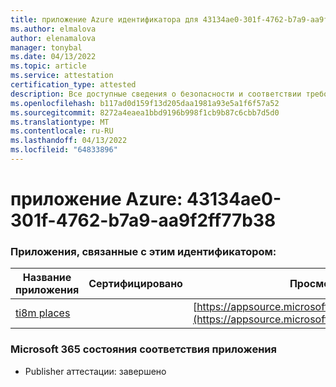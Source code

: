 ```yaml
---
title: приложение Azure идентификатора для 43134ae0-301f-4762-b7a9-aa9f2ff77b38
ms.author: elmalova
author: elenamalova
manager: tonybal
ms.date: 04/13/2022
ms.topic: article
ms.service: attestation
certification_type: attested
description: Все доступные сведения о безопасности и соответствии требованиям для 43134ae0-301f-4762-b7a9-aa9f2ff77b38.
ms.openlocfilehash: b117ad0d159f13d205daa1981a93e5a1f6f57a52
ms.sourcegitcommit: 8272a4eaea1bbd9196b998f1cb9b87c6cbb7d5d0
ms.translationtype: MT
ms.contentlocale: ru-RU
ms.lasthandoff: 04/13/2022
ms.locfileid: "64833896"
---
```

# <a name="azure-app-id-43134ae0-301f-4762-b7a9-aa9f2ff77b38"></a>приложение Azure: 43134ae0-301f-4762-b7a9-aa9f2ff77b38


### <a name="apps-associated-with-this-id"></a>Приложения, связанные с этим идентификатором:
| **Название приложения** | **Сертифицировано** | **Просмотр в AppSource** |
|--------------|---------------|-----------------------|
| [ti8m places](../forward/WA200003311.md) |  | [https://appsource.microsoft.com/product/office/WA200003311](https://appsource.microsoft.com/product/office/WA200003311) |

### <a name="microsoft-365-app-compliance-status"></a>Microsoft 365 состояния соответствия приложения
- Publisher аттестации: завершено
